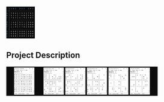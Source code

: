 <img src="https://github.com/Bsktrrl/Bsktrrl.github.io/blob/main/images/SudokuGenerator/Create.gif" width="15%"/><br>

## Project Description


<img src="https://github.com/Bsktrrl/Bsktrrl.github.io/blob/main/images/SudokuGenerator/Top.jpg" width="80%"/><br>
